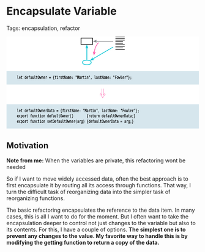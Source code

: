 # Encapsulate Variable

Tags: encapsulation, refactor

![Picture](img.png)

## Motivation

**Note from me:** When the variables are private, this refactoring wont be needed

 

So if I want to move widely accessed data, often the best approach is to first encapsulate it by routing all its access through functions. That way, I turn the difficult task of reorganizing data into the simpler task of reorganizing functions.

The basic refactoring encapsulates the reference to the data item. In many cases, this is all I want to do for the moment. But I often want to take the encapsulation deeper to control not just changes to the variable but also to its contents. For this, I have a couple of options. **The simplest one is to prevent any changes to the value. My favorite way to handle this is by modifying the getting function to return a copy of the data.**